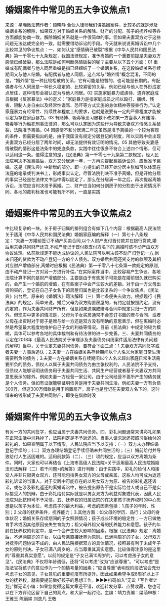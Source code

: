 # 婚姻案件中常见的五大争议焦点1

来源：星瀚微法苑作者：顾晓静 合伙人律师我们讲婚姻案件，比较多的就是涉及婚姻关系的解除，如果双方对于婚姻关系的解除、财产的分配、孩子的抚养权等各方面都能协商一致，解除婚姻关系就是一件很简单的事。但如果夫妻双方对于这些问题无法达成完全的一致，就需要借助诉讼的手段。今天就来说说离婚诉讼中几个比较常见的争议焦点：一、如何认定“感情确已破裂”根据《中华人民共和国民法典》第一千零七十九条规定，我国法律规定，准予离婚的一个重要前提是夫妻双方感情已经破裂，那么法院是如何判断感情破裂的呢？主要从以下五个方面：01 重婚或有配偶者与他人同居重婚是指已经缔结了一个婚姻关系，在这段婚姻关系存续期间又与他人结婚。有配偶者与他人同居，这点常与“婚外情”概念混淆，不同的是，“婚外情”是一种比较松散的关系，它有可能是短暂的，也可能是长期的。有配偶者与他人同居是一种长久稳定的、比较紧密的关系。例如已经与他人在外形成定点居住，这种情形会被认定为与他人同居。02 实施家庭暴力或虐待、遗弃家庭成员根据《反家暴法》中的定义：“家庭暴力是指家庭成员之间以殴打、捆绑、残害、限制人身自由以及经常性谩骂、恐吓等方式实施的身体精神等侵害行为。”认定家庭暴力有经常性、持续性和程度上的要求，也就是说要有一定的严重程度才能被认定为存在家庭暴力。03 有赌博、吸毒等恶习屡教不改如果一方当事人有赌博、吸毒等行为触犯刑事法律的，那么可以认定因为这些行为导致夫妻双方情感关系破裂，法院准予离婚。04 因感情不和分居满二年这虽然是准予离婚的一个较为客观的条件，但需要指出的是，由于我国没有规定分居登记的制度，所以实践中会出现夫妻双方已经分居了两年时间，却无法提供有效证明的情况。05 其他导致夫妻感情破裂的情形这是法条中的兜底条款，实践中往往很多不符合上述四个情形，但可以适用这一条。值得注意的是，《民法典》第一千零七十九条第二款规定，经人民法院判决不准离婚后，双方又分居满一年，一方再次提起离婚诉讼的，应当准予离婚。这是《民法典》中新增的部分。即一方提出的已经开始分居主张如可以体现在法庭的笔录或判决书上，形成事实认定，尽管法院判决不准予离婚，但是开始分居的事实已经是在法律文书当中得以固定了，那么在分居满一年之后，再次提起离婚诉讼，法院应当判决准予离婚。二、财产应当如何分割房子的分割由于出资情况不同、各地的裁判标准也可能有所不同，一直是实践

# 婚姻案件中常见的五大争议焦点2

中比较复杂的一块。关于房子归属的排列组合有如下几个内容：根据最高人民法院关于适用《中华人民共和国民法典》婚姻家庭编的解释（一）第七十八条规定：“夫妻一方婚前签订不动产买卖合同,以个人财产支付首付款并在银行贷款,婚后用夫妻共同财产还贷,不动产登记于首付款支付方名下的,离婚时该不动产由双方协议处理。依前款规定不能达成协议的,人民法院可以判决该不动产归登记一方,尚未归还的贷款为不动产登记一方的个人债务。双方婚后共同还贷支付的款项及其相对应财产增值部分,离婚时应根据《民法典》第一千零八十七条第一款规定的原则,由不动产登记一方对另一方进行补偿。”在实际案件当中，比较容易产生争议、各地法院计算不同的是财产增值部分。主要是由于有些房子可能是在婚前很久就已购买的，会产生一个婚前的增值，在有些案子中会产生较大的差额。对于由一方父母出资购买的，登记在自己子女名下的房屋归属也是比较复杂的一个争议焦点。《民法典》出台后，原来的《婚姻法》司法解释（三）第七条便失去效力。根据现行《民法典》的规定，简单来说，婚后父母为双方购置房屋的，有约定就按照约定，没有约定的，作为夫妻共同财产所有，但是如果遗嘱或赠与合同中规定只归一方的除外。但现实中更多的情况是，父母为子女买房通常不会签订书面的赠与合同、或者父母在出资时对于房子是赠与给一方还是双方没有明确的意思表示，但在离婚时必然是希望最大程度地维护自己子女的利益等情况。目前《民法典》中规定的较为模糊，具体可以参考各地的具体裁判和有待法律的进一步完善。三、夫妻共同债务的认定在2018年《最高人民法院关于审理涉及夫妻债务纠纷案件适用法律有关问题的解释》当中，关于认定夫妻共同债务，要符合下面三点：1.夫妻双方共同签字或者夫妻一方事后追认；2.夫妻一方在婚姻关系存续期间以个人名义为家庭日常生活需要所负的债务；3.夫妻一方在婚姻关系存续期间以个人名义超出家庭日常生活需要所负的债务，债权人以属于夫妻共同债务为由主张权利的，人民法院不予支持，但债权人能够证明该债务用于夫妻共同生活、共同生产经营或者基于夫妻双方共同意思表示的除外。例如夫妻一方经营一家公司，由于公司经营不善所产生的债务就是个人债务。但如有证据能够证明债务是用于夫妻共同生活，例如夫妻一方有负债300万，但这300万借款是用于购置房产，房子也是登记在夫妻双方名下的，这时借来的钱形成了夫妻共同财产，即使在借款时没

# 婚姻案件中常见的五大争议焦点3

有另一方的共同签字，也应当属于夫妻共同债务。四、彩礼问题通常来讲彩礼如果在正常生活中消耗掉了，法院判定是不予返还的。当事人请求返还按照习俗给付的彩礼的，如果查明属于以下情形，人民法院应当予以支持：（一）双方未办理结婚登记手续的；（二）双方办理结婚登记手续但确未共同生活的；（三）婚前给付并导致给付人生活困难的。适用前款第（二）、（三）项的规定，应当以双方离婚为条件。同时，大家也可以再结合《上海市高级人民法院<关于适用最高人民法院婚姻法司法解释（二）若干问题>的解答》进行判断：由于实践中，彩礼的给付人和接受人并非只限男女双方，还可能包括男女双方的父母或亲属，这些人均可成为返还彩礼诉讼的当事人。对于实践中可能存在的以男女双方为原、被告的彩礼返还诉讼，或在涉及彩礼返还的离婚诉讼中，被告提出原告不是实际给付人或自己不是实际接受人的抗辩，由于彩礼给付实际就是以男女双方为利益对象或代表，因此人民法院对此抗辩可不予采信。五、抚养权的归属法院的在决定孩子抚养权时的中心思想是以孩子为本位，考虑孩子的最大利益，考虑的因素包括：1.孩子的年龄、性别；2.父母的抚养条件，抚养能力；3.其他方面：如父母的学历、品行；父母的身体状况；婚姻关系存续期间的子女照顾情况；孩子成长环境的稳定性；一方已做绝育手术或因其他原因丧失生育能力；祖父母外祖父母的抚养能力和意愿。孩子的年龄在抚养权的判定中，是一个会产生较大影响的因素。根据《民法典》规定：离婚后，不满两周岁的子女，以由母亲直接抚养为原则。已满两周岁的子女，父母双方对抚养问题协议不成的，由人民法院根据双方的具体情况，按照最有利于未成年子女的原则判决。子女已满八周岁的，应当尊重其真实意愿。比较值得注意的是这里的“尊重其真实意愿”。以前的规定是“子女已满10周岁的，可以考虑孩子女的意见”。《民法典》不仅将年龄调低，还将“可以考虑”改为“应该尊重”。“可以考虑”是指法官将孩子的意见作为一个酌情考量的因素；“应当尊重”表明现阶段法官会充分考虑子女的意见，子女意见的重要程度有所提升。因此如果希望争取8周岁以上子女的抚养权，就需要提前做好孩子的思想工作。►►►扫码加入“无讼「写作者计划」”群无讼小编：如果您觉得这篇文章还不错，欢迎转发分享、点赞收藏，您也可以在下方评论区留下自己的观点，和大家一起讨论。主编：靖力责编：梁萌审核：王雅玉 陈丽娟 刘逸凡 王敬

